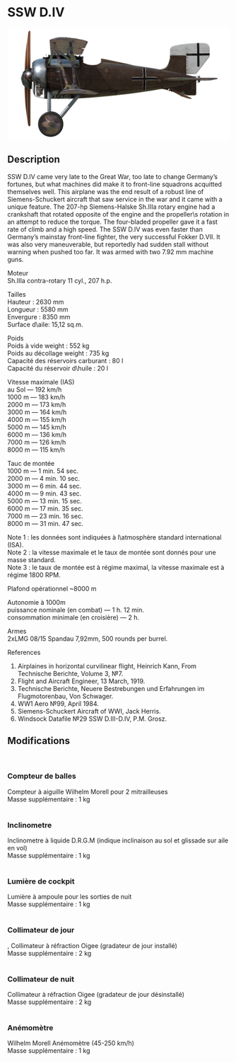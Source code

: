 # SSW D.IV  
  
![schuckertdiv](../images/schuckertdiv.png)  
  
## Description  
  
SSW D.IV came very late to the Great War, too late to change Germany’s fortunes, but what machines did make it to front-line squadrons acquitted themselves well. This airplane was the end result of a robust line of Siemens-Schuckert aircraft that saw service in the war and it came with a unique feature. The 207-hp Siemens-Halske Sh.IIIa rotary engine had a crankshaft that rotated opposite of the engine and the propeller\s rotation in an attempt to reduce the torque. The four-bladed propeller gave it a fast rate of climb and a high speed. The SSW D.IV was even faster than Germany’s mainstay front-line fighter, the very successful Fokker D.VII. It was also very maneuverable, but reportedly had sudden stall without warning when pushed too far. It was armed with two 7.92 mm machine guns.  
  
  
Moteur  
Sh.IIIa contra-rotary 11 cyl., 207 h.p.  
  
Tailles  
Hauteur : 2630 mm  
Longueur : 5580 mm  
Envergure : 8350 mm  
Surface d\aile: 15,12 sq.m.  
  
Poids  
Poids à vide weight : 552 kg  
Poids au décollage weight : 735 kg   
Capacité des réservoirs carburant : 80 l  
Capacité du réservoir d\huile : 20 l  
  
Vitesse maximale (IAS)  
au Sol — 192 km/h  
1000 m — 183 km/h  
2000 m — 173 km/h  
3000 m — 164 km/h  
4000 m — 155 km/h  
5000 m — 145 km/h  
6000 m — 136 km/h  
7000 m — 126 km/h  
8000 m — 115 km/h  
  
Tauc de montée  
1000 m — 1 min. 54 sec.  
2000 m — 4 min. 10 sec.  
3000 m — 6 min. 44 sec.  
4000 m — 9 min. 43 sec.  
5000 m — 13 min. 15 sec.  
6000 m — 17 min. 35 sec.  
7000 m — 23 min. 16 sec.  
8000 m — 31 min. 47 sec.  
  
Note 1 : les données sont indiquées à l\atmosphère standard international (ISA).  
Note 2 : la vitesse maximale et le taux de montée sont donnés pour une masse standard.  
Note 3 : le taux de montée est à régime maximal, la vitesse maximale est à régime 1800 RPM.  
  
Plafond opérationnel ~8000 m  
  
Autonomie à 1000m  
puissance nominale (en combat) — 1 h. 12 min.  
consommation minimale (en croisière) — 2 h.  
  
Armes  
2хLMG 08/15 Spandau 7,92mm, 500 rounds per burrel.  
  
References  
1) Airplaines in horizontal curvilinear flight, Heinrich Kann, From Technische Berichte, Volume 3, №7.  
2) Flight and Aircraft Engineer, 13 March, 1919.  
3) Technische Berichte, Neuere Bestrebungen und Erfahrungen im Flugmotorenbau, Von Schwager.  
4) WW1 Aero №99, April 1984.  
5) Siemens-Schuckert Aircraft of WWI, Jack Herris.  
6) Windsock Datafile №29 SSW D.III-D.IV, P.M. Grosz.  
  
## Modifications  
  ﻿
  
### Compteur de balles  
  
Compteur à aiguille Wilhelm Morell pour 2 mitrailleuses  
Masse supplémentaire : 1 kg  
  ﻿
  
### Inclinometre  
  
Inclinometre à liquide D.R.G.M (indique inclinaison au sol et glissade sur aile en vol)  
Masse supplémentaire : 1 kg  
  ﻿
  
### Lumière de cockpit  
  
Lumière à ampoule pour les sorties de nuit  
Masse supplémentaire : 1 kg  
  ﻿
  
### Collimateur de jour  
  
, Collimateur à réfraction Oigee (gradateur de jour installé)  
Masse supplémentaire : 2 kg  
  ﻿
  
### Collimateur de nuit  
  
Collimateur à réfraction Oigee (gradateur de jour désinstallé)  
Masse supplémentaire : 2 kg  
  ﻿
  
### Anémomètre  
  
Wilhelm Morell Anémomètre (45-250 km/h)  
Masse supplémentaire : 1 kg  

